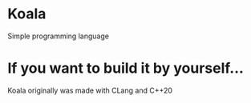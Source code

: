 # Koala
Simple programming language

# If you want to build it by yourself...
Koala originally was made with CLang and C++20